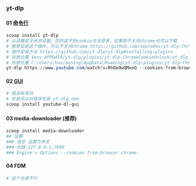 ### yt-dlp
#### 01 [命令行](https://github.com/yt-dlp/yt-dlp)
```powershell
scoop install yt-dlp
# 必须撤底关闭浏览器，否则读不到cookie无法登录，如果想不关闭chrome也可以下载
# 推荐安装这个插件，可以不关闭chrome https://github.com/seproDev/yt-dlp-ChromeCookieUnlock
# 插件安装方法 https://github.com/yt-dlp/yt-dlp#installing-plugins
# 存放位置 $env:APPDATA/yt-dlp/plugins/yt-dlp-ChromeCookieUnlock/yt_dlp_plugins/
# 存放位置 C:\Users\huxiaoning\AppData\Roaming\yt-dlp\plugins\yt-dlp-ChromeCookieUnlock
yt-dlp https://www.youtube.com/watch?v=RhOo9wQMxeQ --cookies-from-browser chrome

```

#### 02 [GUI](https://github.com/oleksis/youtube-dl-gui)
```powershell
# 我没有成功
# 安装完以后程序名是 yt-dlg.exe
scoop install youtube-dl-gui
```


#### 03 media-downloader (推荐)
```powershell
scoop install media-downloader
## 设置
### 语言 设置为中文
### 代理 127.0.0.1:7890
### Engine's Options --cookies-from-browser chrome
```

#### 04 FDM
```powershell
# 这个也是不行
```
